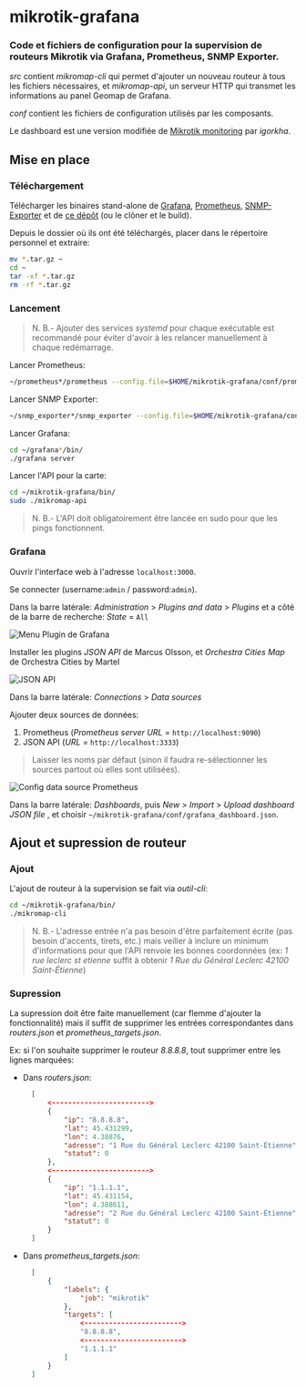 # mikrotik-grafana

### Code et fichiers de configuration pour la supervision de routeurs Mikrotik via Grafana, Prometheus, SNMP Exporter.

*src* contient *mikromap-cli* qui permet d'ajouter un nouveau routeur à tous les fichiers nécessaires, et *mikromap-api*, un serveur HTTP qui transmet les informations au panel Geomap de Grafana.

*conf* contient les fichiers de configuration utilisés par les composants.

Le dashboard est une version modifiée de [Mikrotik monitoring](https://grafana.com/grafana/dashboards/14420-mikrotik-monitoring/) par *igorkha*.

## Mise en place

### Téléchargement

Télécharger les binaires stand-alone de [Grafana](https://grafana.com/get/?tab=self-managed), [Prometheus](https://prometheus.io/download/), [SNMP-Exporter](https://github.com/prometheus/snmp_exporter/releases) et de [ce dépôt](https://github.com/bakraw/mikrotik-grafana/releases) (ou le clôner et le build).

Depuis le dossier où ils ont été téléchargés, placer dans le répertoire personnel et extraire:
```bash
mv *.tar.gz ~
cd ~
tar -xf *.tar.gz
rm -rf *.tar.gz
```

### Lancement

> N. B.- Ajouter des services *systemd* pour chaque exécutable est recommandé pour éviter d'avoir à les relancer manuellement à chaque redémarrage.

Lancer Prometheus:
```bash
~/prometheus*/prometheus --config.file=$HOME/mikrotik-grafana/conf/prometheus_config.yml
```

Lancer SNMP Exporter:
```bash
~/snmp_exporter*/snmp_exporter --config.file=$HOME/mikrotik-grafana/conf/snmp_config.yml
```

Lancer Grafana:
```bash
cd ~/grafana*/bin/
./grafana server
```

Lancer l'API pour la carte:
```bash
cd ~/mikrotik-grafana/bin/
sudo ./mikromap-api
```

> N. B.- L'API doit obligatoirement être lancée en sudo pour que les pings fonctionnent.

### Grafana

Ouvrir l'interface web à l'adresse ```localhost:3000```.

Se connecter (username:```admin``` / password:```admin```).

Dans la barre latérale: *Administration* > *Plugins and data* > *Plugins* et a côté de la barre de recherche: *State* = ```All```

![Menu Plugin de Grafana](https://github.com/bakraw/mikrotik-grafana/assets/161661948/ee092fb0-bfa8-4260-801c-b95fcdd0b77b)

Installer les plugins *JSON API* de Marcus Olsson, et *Orchestra Cities Map* de Orchestra Cities by Martel

![JSON API](https://github.com/bakraw/mikrotik-grafana/assets/161661948/28660e68-0f56-4d53-92a4-50dd030e6fb7)

Dans la barre latérale: *Connections* > *Data sources*

Ajouter deux sources de données:
1. Prometheus (*Prometheus server URL* = ```http://localhost:9090```)
2. JSON API (*URL* = ```http://localhost:3333```)

> Laisser les noms par défaut (sinon il faudra re-sélectionner les sources partout où elles sont utilisées).

![Config data source Prometheus](https://github.com/bakraw/mikrotik-grafana/assets/161661948/cd5f8abe-a194-4a92-9e77-a2ad1b673a86)

Dans la barre latérale: *Dashboards*, puis *New* > *Import* > *Upload dashboard JSON file* , et choisir ```~/mikrotik-grafana/conf/grafana_dashboard.json```.

## Ajout et supression de routeur

### Ajout

L'ajout de routeur à la supervision se fait via *outil-cli*:
```bash
cd ~/mikrotik-grafana/bin/
./mikromap-cli
```

> N. B.- L'adresse entrée n'a pas besoin d'être parfaitement écrite (pas besoin d'accents, tirets, etc.) mais veiller à inclure un minimum d'informations pour que l'API renvoie les bonnes coordonnées (ex: *1 rue leclerc st etienne* suffit à obtenir *1 Rue du Général Leclerc 42100 Saint-Étienne*)

### Supression

La supression doit être faite manuellement (car flemme d'ajouter la fonctionnalité) mais il suffit de supprimer les entrées correspondantes dans *routers.json* et *prometheus_targets.json*.

Ex: si l'on souhaite supprimer le routeur *8.8.8.8*, tout supprimer entre les lignes marquées:
- Dans *routers.json*:
  ```json
    [
        <------------------------>
        {  
            "ip": "8.8.8.8",
            "lat": 45.431299,
            "lon": 4.38876,
            "adresse": "1 Rue du Général Leclerc 42100 Saint-Étienne",
            "statut": 0
        }, 
        <------------------------>
        {
            "ip": "1.1.1.1",
            "lat": 45.431154,
            "lon": 4.388611,
            "adresse": "2 Rue du Général Leclerc 42100 Saint-Étienne",
            "statut": 0
        }
    ]
  ```
- Dans *prometheus_targets.json*:
  ```json
    [
        {
            "labels": {
                "job": "mikrotik"
            },
            "targets": [
                <------------------------>
                "8.8.8.8",
                <------------------------>
                "1.1.1.1"
            ]
        }
    ]
  ```
